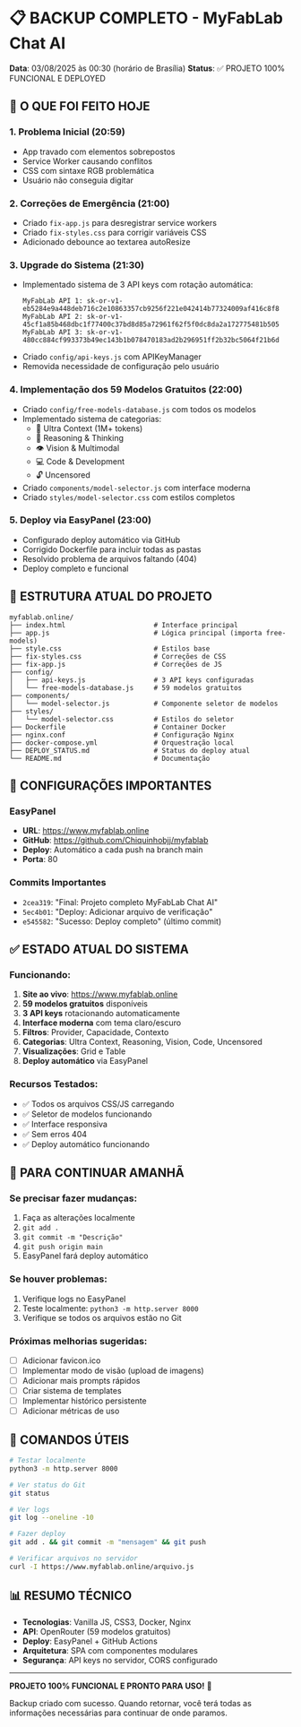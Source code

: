 # 📋 BACKUP COMPLETO - MyFabLab Chat AI
**Data**: 03/08/2025 às 00:30 (horário de Brasília)
**Status**: ✅ PROJETO 100% FUNCIONAL E DEPLOYED

## 🎯 O QUE FOI FEITO HOJE

### 1. Problema Inicial (20:59)
- App travado com elementos sobrepostos
- Service Worker causando conflitos
- CSS com sintaxe RGB problemática
- Usuário não conseguia digitar

### 2. Correções de Emergência (21:00)
- Criado `fix-app.js` para desregistrar service workers
- Criado `fix-styles.css` para corrigir variáveis CSS
- Adicionado debounce ao textarea autoResize

### 3. Upgrade do Sistema (21:30)
- Implementado sistema de 3 API keys com rotação automática:
  ```
  MyFabLab API 1: 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
  MyFabLab API 2: 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
  MyFabLab API 3: 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
  ```
- Criado `config/api-keys.js` com APIKeyManager
- Removida necessidade de configuração pelo usuário

### 4. Implementação dos 59 Modelos Gratuitos (22:00)
- Criado `config/free-models-database.js` com todos os modelos
- Implementado sistema de categorias:
  - 🌟 Ultra Context (1M+ tokens)
  - 🧠 Reasoning & Thinking
  - 👁️ Vision & Multimodal
  - 💻 Code & Development
  - 🔓 Uncensored
- Criado `components/model-selector.js` com interface moderna
- Criado `styles/model-selector.css` com estilos completos

### 5. Deploy via EasyPanel (23:00)
- Configurado deploy automático via GitHub
- Corrigido Dockerfile para incluir todas as pastas
- Resolvido problema de arquivos faltando (404)
- Deploy completo e funcional

## 📁 ESTRUTURA ATUAL DO PROJETO

```
myfablab.online/
├── index.html                      # Interface principal
├── app.js                          # Lógica principal (importa free-models)
├── style.css                       # Estilos base
├── fix-styles.css                  # Correções de CSS
├── fix-app.js                      # Correções de JS
├── config/
│   ├── api-keys.js                 # 3 API keys configuradas
│   └── free-models-database.js     # 59 modelos gratuitos
├── components/
│   └── model-selector.js           # Componente seletor de modelos
├── styles/
│   └── model-selector.css          # Estilos do seletor
├── Dockerfile                      # Container Docker
├── nginx.conf                      # Configuração Nginx
├── docker-compose.yml              # Orquestração local
├── DEPLOY_STATUS.md                # Status do deploy atual
└── README.md                       # Documentação
```

## 🔧 CONFIGURAÇÕES IMPORTANTES

### EasyPanel
- **URL**: https://www.myfablab.online
- **GitHub**: https://github.com/Chiquinhobjj/myfablab
- **Deploy**: Automático a cada push na branch main
- **Porta**: 80

### Commits Importantes
- `2cea319`: "Final: Projeto completo MyFabLab Chat AI"
- `5ec4b01`: "Deploy: Adicionar arquivo de verificação"
- `e545582`: "Sucesso: Deploy completo" (último commit)

## ✅ ESTADO ATUAL DO SISTEMA

### Funcionando:
1. **Site ao vivo**: https://www.myfablab.online
2. **59 modelos gratuitos** disponíveis
3. **3 API keys** rotacionando automaticamente
4. **Interface moderna** com tema claro/escuro
5. **Filtros**: Provider, Capacidade, Contexto
6. **Categorias**: Ultra Context, Reasoning, Vision, Code, Uncensored
7. **Visualizações**: Grid e Table
8. **Deploy automático** via EasyPanel

### Recursos Testados:
- ✅ Todos os arquivos CSS/JS carregando
- ✅ Seletor de modelos funcionando
- ✅ Interface responsiva
- ✅ Sem erros 404
- ✅ Deploy automático funcionando

## 📝 PARA CONTINUAR AMANHÃ

### Se precisar fazer mudanças:
1. Faça as alterações localmente
2. `git add .`
3. `git commit -m "Descrição"`
4. `git push origin main`
5. EasyPanel fará deploy automático

### Se houver problemas:
1. Verifique logs no EasyPanel
2. Teste localmente: `python3 -m http.server 8000`
3. Verifique se todos os arquivos estão no Git

### Próximas melhorias sugeridas:
- [ ] Adicionar favicon.ico
- [ ] Implementar modo de visão (upload de imagens)
- [ ] Adicionar mais prompts rápidos
- [ ] Criar sistema de templates
- [ ] Implementar histórico persistente
- [ ] Adicionar métricas de uso

## 🚀 COMANDOS ÚTEIS

```bash
# Testar localmente
python3 -m http.server 8000

# Ver status do Git
git status

# Ver logs
git log --oneline -10

# Fazer deploy
git add . && git commit -m "mensagem" && git push

# Verificar arquivos no servidor
curl -I https://www.myfablab.online/arquivo.js
```

## 📊 RESUMO TÉCNICO

- **Tecnologias**: Vanilla JS, CSS3, Docker, Nginx
- **API**: OpenRouter (59 modelos gratuitos)
- **Deploy**: EasyPanel + GitHub Actions
- **Arquitetura**: SPA com componentes modulares
- **Segurança**: API keys no servidor, CORS configurado

---

**PROJETO 100% FUNCIONAL E PRONTO PARA USO!** 🎉

Backup criado com sucesso. Quando retornar, você terá todas as informações necessárias para continuar de onde paramos.